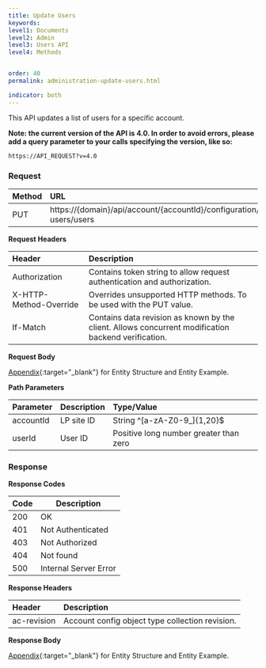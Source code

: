```yaml
---
title: Update Users
keywords:
level1: Documents
level2: Admin
level3: Users API
level4: Methods


order: 40
permalink: administration-update-users.html

indicator: both
---
```


This API updates a list of users for a specific account.

**Note: the current version of the API is 4.0. In order to avoid errors, please add a query parameter to your calls specifying the version, like so:**

```
https://API_REQUEST?v=4.0
```

### Request

 |Method   |   URL  |
 |:--------  |:---  |
 |PUT|  https://{domain}/api/account/{accountId}/configuration/le-users/users  |

**Request Headers**

| Header     |    Description  |
| :------   |     :--------  |
 |Authorization | Contains token string to allow request authentication and authorization.|  
 |X-HTTP-Method-Override|  Overrides unsupported HTTP methods.  To be used with the PUT value. |
 |If-Match|  Contains data revision as known by the client. Allows concurrent modification backend verification.  |

**Request Body**

[Appendix](administration-users-appendix.html){:target="_blank"} for Entity Structure and Entity Example.

**Path Parameters**

 |Parameter | Description | Type/Value |
| :------  |  :--------  |  :--------|
 |accountId  |LP site ID  | String ^[a-zA-Z0-9_]{1,20}$|
| userId|  User ID |  Positive long number greater than zero|

### Response

**Response Codes** 

| Code | Description           |
|------|-----------------------|
| 200  | OK                    |
| 401  | Not Authenticated     |
| 403  | Not Authorized        | 
| 404  | Not found             | 
| 500  | Internal Server Error |

**Response Headers**

 |Header  |Description |
| :-------  | :-----  |
| ac-revision | Account config object type collection revision. | 

**Response Body**

[Appendix](administration-users-appendix.html){:target="_blank"} for Entity Structure and Entity Example.
